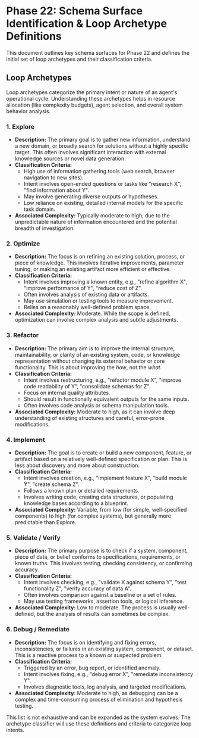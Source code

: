 # Phase 22: Schema Surface Identification & Loop Archetype Definitions

This document outlines key schema surfaces for Phase 22 and defines the initial set of loop archetypes and their classification criteria.

## Loop Archetypes

Loop archetypes categorize the primary intent or nature of an agent's operational cycle. Understanding these archetypes helps in resource allocation (like complexity budgets), agent selection, and overall system behavior analysis.

### 1. Explore

*   **Description:** The primary goal is to gather new information, understand a new domain, or broadly search for solutions without a highly specific target. This often involves significant interaction with external knowledge sources or novel data generation.
*   **Classification Criteria:**
    *   High use of information gathering tools (web search, browser navigation to new sites).
    *   Intent involves open-ended questions or tasks like "research X", "find information about Y".
    *   May involve generating diverse outputs or hypotheses.
    *   Low reliance on existing, detailed internal models for the specific task domain.
*   **Associated Complexity:** Typically moderate to high, due to the unpredictable nature of information encountered and the potential breadth of investigation.

### 2. Optimize

*   **Description:** The focus is on refining an existing solution, process, or piece of knowledge. This involves iterative improvements, parameter tuning, or making an existing artifact more efficient or effective.
*   **Classification Criteria:**
    *   Intent involves improving a known entity, e.g., "refine algorithm X", "improve performance of Y", "reduce cost of Z".
    *   Often involves analysis of existing data or artifacts.
    *   May use simulation or testing tools to measure improvement.
    *   Relies on a reasonably well-defined problem space.
*   **Associated Complexity:** Moderate. While the scope is defined, optimization can involve complex analysis and subtle adjustments.

### 3. Refactor

*   **Description:** The primary aim is to improve the internal structure, maintainability, or clarity of an existing system, code, or knowledge representation without changing its external behavior or core functionality. This is about improving the *how*, not the *what*.
*   **Classification Criteria:**
    *   Intent involves restructuring, e.g., "refactor module X", "improve code readability of Y", "consolidate schemas for Z".
    *   Focus on internal quality attributes.
    *   Should result in functionally equivalent outputs for the same inputs.
    *   Often involves code analysis or schema manipulation tools.
*   **Associated Complexity:** Moderate to high, as it can involve deep understanding of existing structures and careful, error-prone modifications.

### 4. Implement

*   **Description:** The goal is to create or build a new component, feature, or artifact based on a relatively well-defined specification or plan. This is less about discovery and more about construction.
*   **Classification Criteria:**
    *   Intent involves creation, e.g., "implement feature X", "build module Y", "create schema Z".
    *   Follows a known plan or detailed requirements.
    *   Involves writing code, creating data structures, or populating knowledge bases according to a blueprint.
*   **Associated Complexity:** Variable, from low (for simple, well-specified components) to high (for complex systems), but generally more predictable than Explore.

### 5. Validate / Verify

*   **Description:** The primary purpose is to check if a system, component, piece of data, or belief conforms to specifications, requirements, or known truths. This involves testing, checking consistency, or confirming accuracy.
*   **Classification Criteria:**
    *   Intent involves checking, e.g., "validate X against schema Y", "test functionality Z", "verify accuracy of data A".
    *   Often involves comparison against a baseline or a set of rules.
    *   May use testing frameworks, assertion tools, or logical inference.
*   **Associated Complexity:** Low to moderate. The process is usually well-defined, but the analysis of results can sometimes be complex.

### 6. Debug / Remediate

*   **Description:** The focus is on identifying and fixing errors, inconsistencies, or failures in an existing system, component, or dataset. This is a reactive process to a known or suspected problem.
*   **Classification Criteria:**
    *   Triggered by an error, bug report, or identified anomaly.
    *   Intent involves fixing, e.g., "debug error X", "remediate inconsistency Y".
    *   Involves diagnostic tools, log analysis, and targeted modifications.
*   **Associated Complexity:** Moderate to high, as debugging can be a complex and time-consuming process of elimination and hypothesis testing.

This list is not exhaustive and can be expanded as the system evolves. The archetype classifier will use these definitions and criteria to categorize loop intents.

